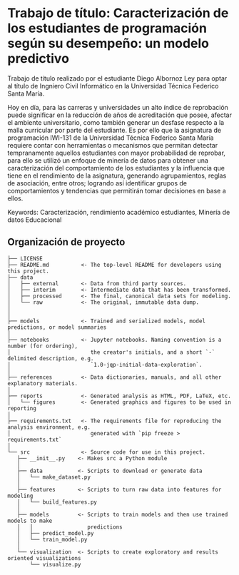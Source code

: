 Trabajo de título: Caracterización de los estudiantes de programación según su desempeño: un modelo predictivo 
==============================

Trabajo de título realizado por  el estudiante Diego Albornoz Ley para optar al título de Ingniero Civil Informático en la Universidad Técnica Federico Santa María.


Hoy en día, para las carreras y universidades un alto índice de reprobación puede significar en la reducción de años de acreditación que posee, afectar el ambiente universitario, como también generar un desfase respecto a la malla curricular por parte del estudiante. Es por ello que la asignatura de programación IWI-131 de la Universidad Técnica Federico Santa María requiere contar con herramientas o mecanismos que permitan detectar tempranamente aquellos estudiantes con mayor probabilidad de reprobar, para ello se utilizó un enfoque de minería de datos para obtener una caracterización del comportamiento de los estudiantes y
la influencia que tiene en el rendimiento de la asignatura, generando agrupamientos, reglas de asociación, entre otros; logrando así identificar grupos de comportamientos y tendencias que permitirán tomar decisiones en base a ellos.

Keywords: Caracterización, rendimiento académico estudiantes, Minería de datos Educacional


Organización de proyecto
------------



    ├── LICENSE
    ├── README.md          <- The top-level README for developers using this project.
    ├── data
    │   ├── external       <- Data from third party sources.
    │   ├── interim        <- Intermediate data that has been transformed.
    │   ├── processed      <- The final, canonical data sets for modeling.
    │   └── raw            <- The original, immutable data dump.
    │
    │
    ├── models             <- Trained and serialized models, model predictions, or model summaries
    │
    ├── notebooks          <- Jupyter notebooks. Naming convention is a number (for ordering),
    │                         the creator's initials, and a short `-` delimited description, e.g.
    │                         `1.0-jqp-initial-data-exploration`.
    │
    ├── references         <- Data dictionaries, manuals, and all other explanatory materials.
    │
    ├── reports            <- Generated analysis as HTML, PDF, LaTeX, etc.
    │   └── figures        <- Generated graphics and figures to be used in reporting
    │
    ├── requirements.txt   <- The requirements file for reproducing the analysis environment, e.g.
    │                         generated with `pip freeze > requirements.txt`
    │
    └── src                <- Source code for use in this project.
       ├── __init__.py    <- Makes src a Python module
       │
       ├── data           <- Scripts to download or generate data
       │   └── make_dataset.py
       │
       ├── features       <- Scripts to turn raw data into features for modeling
       │   └── build_features.py
       │
       ├── models         <- Scripts to train models and then use trained models to make
       │   │                 predictions
       │   ├── predict_model.py
       │   └── train_model.py
       │
       └── visualization  <- Scripts to create exploratory and results oriented visualizations
           └── visualize.py


